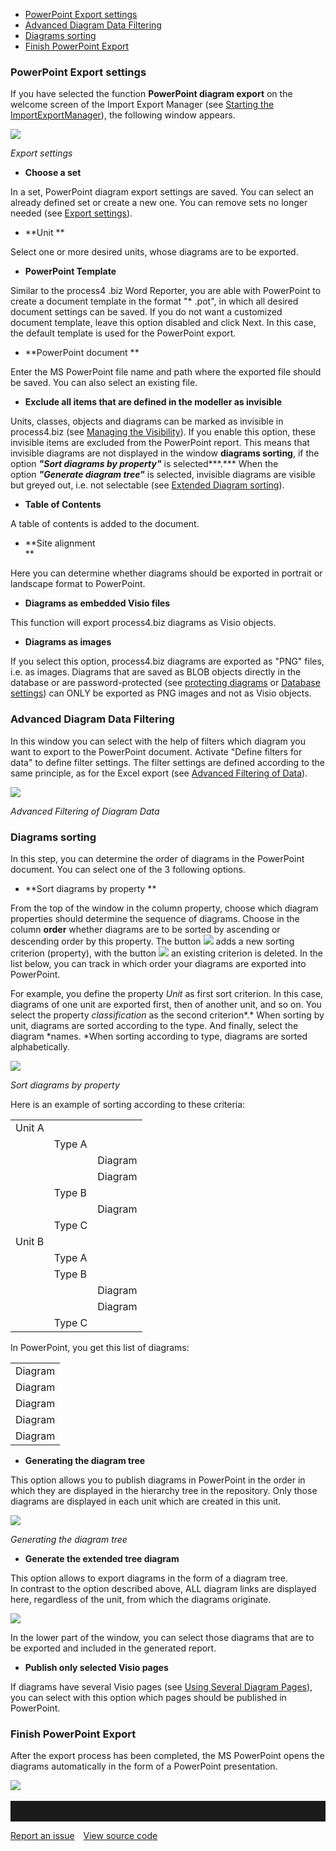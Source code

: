 -   [PowerPoint Export settings](#powerpoint-export-settings)
-   [Advanced Diagram Data Filtering](#advanced-diagram-data-filtering)
-   [Diagrams sorting](#diagrams-sorting)
-   [Finish PowerPoint Export](#finish-powerpoint-export)



### PowerPoint Export settings

If you have selected the function **PowerPoint diagram export** on the
welcome screen of the Import Export Manager (see [Starting the
ImportExportManager](starting-the-importexportmanager)), the following
window appears.

![](//images.ctfassets.net/utx1h0gfm1om/4LqGLcKPmg2IKYmoUgSoqY/7fa65078e569caf1d598c66eb2ac62f0/329591.png)  


*Export settings*

-   **Choose a set** 

In a set, PowerPoint diagram export settings are saved. You can select
an already defined set or create a new one. You can remove sets no
longer needed (see [Export settings](excel-data-export)). 

-   **Unit **

Select one or more desired units, whose diagrams are to be exported. 

-   **PowerPoint Template** 

Similar to the process4 .biz Word Reporter, you are able with PowerPoint
to create a document template in the format "\* .pot", in which all
desired document settings can be saved. If you do not want a customized
document template, leave this option disabled and click Next. In this
case, the default template is used for the PowerPoint export. 

-   **PowerPoint document **

Enter the MS PowerPoint file name and path where the exported file
should be saved. You can also select an existing file. 

-   **Exclude all items that are defined in the modeller as invisible**

Units, classes, objects and diagrams can be marked as invisible in
process4.biz (see [Managing the Visibility](visibility-settings)).
If you enable this option, these invisible items are excluded from the
PowerPoint report. This means that invisible diagrams are not displayed
in the window **diagrams sorting**, if the option ***"Sort diagrams by
property"*** is selected***.*** When the option ***"Generate diagram
tree"*** is selected, invisible diagrams are visible but greyed out,
i.e. not selectable (see [Extended Diagram sorting](extended-diagram-sorting)).

-   **Table of Contents**

A table of contents is added to the document.

-   **Site alignment  
    **

Here you can determine whether diagrams should be exported in portrait
or landscape format to PowerPoint. 

-   **Diagrams as embedded Visio files**

This function will export process4.biz diagrams as Visio objects. 

-   **Diagrams as images**

If you select this option, process4.biz diagrams are exported as "PNG"
files, i.e. as images. Diagrams that are saved as BLOB objects directly
in the database or are password-protected (see [protecting
diagrams](diagram) or [Database settings](database-settings)) can ONLY be exported as PNG images and not as Visio objects.

### Advanced Diagram Data Filtering 

In this window you can select with the help of filters which diagram you
want to export to the PowerPoint document. Activate "Define filters for
data" to define filter settings. The filter settings are defined
according to the same principle, as for the Excel export (see [Advanced Filtering of Data](advanced-filtering-of-data)).

![](//images.ctfassets.net/utx1h0gfm1om/5YKQXXzus8SmG8GYG2KUou/d17a4b423dcbf7d6cf16bf053dc13fcb/329608.png)

*Advanced Filtering of Diagram Data*

### Diagrams sorting

In this step, you can determine the order of diagrams in the PowerPoint
document. You can select one of the 3 following options. 

-   **Sort diagrams by property **

From the top of the window in the column property, choose which diagram
properties should determine the sequence of diagrams. Choose in the
column **order** whether diagrams are to be sorted by ascending or
descending order by this property. The
button ![](//images.ctfassets.net/utx1h0gfm1om/6XJEHqjSF2ummose2MySIK/249610add9fae0c883c25c5207af61d5/328952.png) adds a new sorting criterion
(property), with the button ![](//images.ctfassets.net/utx1h0gfm1om/59rziZLscEIcWYoG2su22W/3bb58c70ad179bffc4b7d5044f1c962d/328955.png) an
existing criterion is deleted. In the list below, you can track in which
order your diagrams are exported into PowerPoint.

For example, you define the property *Unit* as first sort criterion. In
this case, diagrams of one unit are exported first, then of another
unit, and so on. You select the property *classification* as the second
criterion*.* When sorting by unit, diagrams are sorted according to the
type. And finally, select the diagram *names. *When sorting according to
type, diagrams are sorted alphabetically.  

![](//images.ctfassets.net/utx1h0gfm1om/29bUvWVgkg2ckGoIgoUiYm/e1f998fe25e12fbfbe3adfa0a2ca5952/329602.png)

*Sort diagrams by property*
  
Here is an example of sorting according to these criteria:

|        |        |         |
|--------|--------|---------|
| Unit A |    <div></div>    |   <div></div>      |
|  <div></div>      | Type A | <div></div>        |
|  <div></div>    |  <div></div>      | Diagram |
|  <div></div>      | <div></div>       | Diagram |
|  <div></div>      | Type B |  <div></div>       |
|  <div></div>      |  <div></div>      | Diagram |
| <div></div>       | Type C | <div></div>        |
| Unit B | <div></div>       | <div></div>        |
|   <div></div>     | Type A | <div></div>        |
|  <div></div>      | Type B |  <div></div>       |
|  <div></div>     |  <div></div>      | Diagram |
|  <div></div>      | <div></div>       | Diagram |
|  <div></div>      | Type C |  <div></div>       |

In PowerPoint, you get this list of diagrams:

|         |
|---------|
| Diagram |
| Diagram |
| Diagram |
| Diagram |
| Diagram |

-   **Generating the diagram tree**

This option allows you to publish diagrams in PowerPoint in the order in
which they are displayed in the hierarchy tree in the repository. Only
those diagrams are displayed in each unit which are created in this
unit. 

![](//images.ctfassets.net/utx1h0gfm1om/35nZDlgPa0ea6yG24qY4qm/5dd15126a1a87e87a8000d3f0c13c09c/329620.png)

*Generating the diagram tree*

-   **Generate the extended tree diagram**

This option allows to export diagrams in the form of a diagram tree.  
In contrast to the option described above, ALL diagram links are
displayed here, regardless of the unit, from which the diagrams
originate.

![](//images.ctfassets.net/utx1h0gfm1om/54iO3znA5G8GIQSyAM8agY/63ed6a00a29c0d99c21443fe439ab80f/329614.png)

In the lower part of the window, you can select those diagrams that are
to be exported and included in the generated report.

-   **Publish only selected Visio pages**

If diagrams have several Visio pages (see [Using Several Diagram
Pages](Using_Several_Diagram_Pages)), you can select with this option
which pages should be published in PowerPoint.

### Finish PowerPoint Export

After the export process has been completed, the MS PowerPoint opens the
diagrams automatically in the form of a PowerPoint presentation.

![](//images.ctfassets.net/utx1h0gfm1om/3SXvKLdBW8qYcYkI8UIQWe/38a32354a092dd5541fc62d8c04b1a50/329634.png)
 
<hr style="padding-top:2rem" />
<a href="https://github.com/process4/docs/issues" target="_blank" class="bgw btn btn-primary btn-lg shadow-sm">Report an issue</a>
<a href="https://github.com/process4/docs" target="_blank" class="bgw btn btn-primary btn-lg shadow-sm" style="margin-left:10px;">View source code</a>